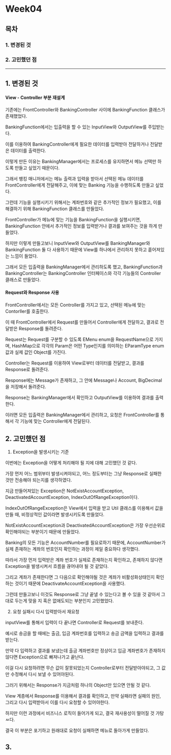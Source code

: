 # Week04

## 목차
### 1. 변경된 것
### 2. 고민했던 점

---

## 1. 변경된 것

#### View - Controller 부분 재설계

기존에는 FrontController와 BankingController 사이에 BankingFunction 클래스가 존재했었다.

BankingFunction에서는 입출력을 할 수 있는 InputView와 OutputView를 주입받는다.

이를 이용하여 BankingController에게 필요한 데이터를 입력받아 전달하거나 전달받은 데이터를 출력한다.

이렇게 만든 이유는 BankingManager에서는 프로세스를 유지하면서 메뉴 선택만 하도록 만들고 싶었기 때문이다.

그래서 뱅킹 매니저에서는 메뉴 출력과 입력을 받아서 선택된 메뉴 데이터를 FrontController에게 전달해주고, 이에 맞는 Banking 기능을 수행하도록 만들고 싶었다.

그런데 기능을 실행시키기 위해서는 계좌번호와 같은 추가적인 정보가 필요했고, 이를 해결하기 위해 BankingFunction 클래스를 만들었다.

FrontController가 메뉴에 맞는 기능을 BankingFunction을 실행시키면, BankingFunction 안에서 추가적인 정보를 입력받거나 결과를 보여주는 것을 하게 만들었다.

하지만 이렇게 만들고보니 InputView와 OutputView를 BankingManager와 BankingFunction 둘 다 사용하기 때문에 View를 하나에서 관리하지 못하고 흩어져있는 느낌이 들었다.

그래서 모든 입출력을 BankingManager에서 관리하도록 했고, BankingFunction과 BankingController는 BankingController 인터페이스와 각각 기능들의 Controller 클래스로 만들었다.

#### Request와 Response 사용

FrontController에서는 모든 Controller를 가지고 있고, 선택된 메뉴에 맞는 Contorller를 호출한다.

이 때 FrontController에서 Request를 만들어서 Controller에게 전달하고, 결과로 전달받은 Response를 돌려준다.

Request는 Request를 구분할 수 있도록 EMenu enum을 RequestName으로 가지며, HashMap으로 각각의 Param은 어떤 Type인지를 의미하는 EParamType enum값과 실제 값인 Object를 가진다.

Controller는 Request를 이용하여 View로부터 데이터를 전달받고, 결과를 Response로 돌려준다.

Response에는 Message가 존재하고, 그 안에 Message나 Account, BigDecimal을 저장해서 돌려준다.

Response는 BankingManager에서 확인하고 OutputView를 이용하여 결과를 출력한다.

이러면 모든 입출력은 BankingManager에서 관리하고, 요청은 FrontController를 통해서 각 기능에 맞는 Controller에게 전달된다.

## 2. 고민했던 점

1. Exception을 발생시키는 기준

이번에는 Exception을 어떻게 처리해야 될 지에 대해 고민했던 것 같다.

가장 먼저 어느 범위부터 발생시켜야되고, 어느 정도부터는 그냥 Response로 실패한 것만 전송해야 되는지를 생각하였다.

지금 만들어져있는 Exception은 NotExistAccountException, DeactivatedAccountException, IndexOutOfRangeException이다.

IndexOutOfRangeException은 View에서 입력을 받고 Util 클래스를 이용해서 값을 만들 때, 비정상적인 값이라면 발생시키도록 만들었다.

NotExistAccountException과 DeactivatedAccountException은 가장 우선순위로 확인해야되는 부분이기 때문에 만들었다.

Banking의 모든 기능은 AccountNumber를 필요로하기 때문에, AccountNumber가 실제 존재하는 계좌의 번호인지 확인하는 과정이 제일 중요하다 생각했다.

따라서 가장 먼저 입력받은 계좌 번호가 실제로 존재하는지 확인하고, 존재하지 않다면 Exception을 발생시켜서 흐름을 끊어내야 될 것 같았다.

그리고 계좌가 존재한다면 그 다음으로 확인해야될 것은 계좌가 비활성화상태인지 확인하는 것이기 때문에 DeactivateAccountException을 사용했다.

그런데 만들고보니 이것도 Response로 그냥 끝낼 수 있는다고 볼 수 있을 것 같아서 그대로 두는게 맞을 지 혹은 없애도되는 부분인지 고민했었다.

2. 요청 실패시 다시 입력받아서 재요청

inputView를 통해서 입력이 다 끝나면 Controller로 Request를 보내준다.

예시로 송금을 할 때에는 출금, 입금 계좌번호를 입력하고 송금 금액을 입력하고 결과를 받는다.

만약 다 입력하고 결과를 보냈는데 출금 계좌번호만 정상이고 입금 계좌번호가 존재하지 않다면 Exception으로 빠져나가고 끝난다.

이걸 다시 요청하려면 무슨 값이 잘못되었는지 Controller로부터 전달받아야되고, 그 값만 수정해서 다시 보낼 수 있어야된다.

그러기 위해서는 Response가 지금처럼 하나의 Object만 있으면 안될 것 같다.

View 계층에서 Response를 이용해서 결과를 확인하고, 만약 실패라면 실패의 원인, 그리고 다시 입력받아서 이를 다시 요청할 수 있어야한다.

하지만 이런 과정에서 비즈니스 로직이 들어가게 되고, 결국 재사용성이 떨어질 것 가탕ㅆ다.

결국 이 부분은 포기하고 원래대로 요청이 실패하면 메뉴로 돌아가게 만들었다.

## 3. 
